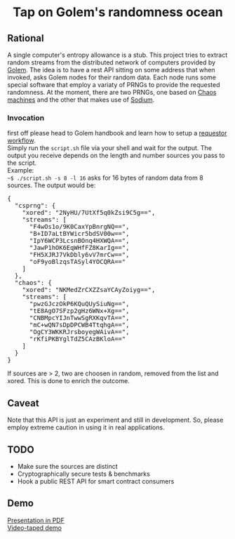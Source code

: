 
<h1 align="center">Tap on Golem's randomness ocean</h1>

## Rational
A single computer's entropy allowance is a stub. This project tries to extract random streams from the distributed network of computers provided by [Golem](https://golem.network). The idea is to have a rest API sitting on some address that when invoked, asks Golem nodes for their random data. Each node runs some special software that employ a variaty of PRNGs to provide the requested randomness. At the moment, there are two PRNGs, one based on [Chaos machines](https://github.com/maciejczyzewski/libchaos) and the other that makes use of [Sodium](https://libsodium.org/).  

### Invocation
first off please head to Golem handbook and learn how to setup a [requestor workflow](https://handbook.golem.network/requestor-tutorials/flash-tutorial-of-requestor-development).  
Simply run the `script.sh` file via your shell and wait for the output. The output you receive depends on the length and number sources you pass to the script.  
Example:  
`~$ ./script.sh -s 8 -l 16` asks for 16 bytes of random data from 8 sources.
The output would be:  
<pre>
{
  "csprng": {
    "xored": "2NyHU/7UtXf5q0kZsi9C5g==",
    "streams": [
      "F4wOs1o/9K0CaxYpBnrgNQ==",
      "B+ID7aLtBYWicr5bdSV00w==",
      "IpY6WCP3LcsnBOnq4HXWQA==",
      "JawP1hOK6EqWHfFZ8KarIg==",
      "FH5XJRJ7VkDbly6vV7mrCw==",
      "oF9yoBlzqsTASyl4YOCQRA=="
    ]
  },
  "chaos": {
    "xored": "NKMedZrCXZZsaYCAyZoiyg==",
    "streams": [
      "pwzGJczOkP6KQuQUySiuNg==",
      "tE8AgO7SFzp2gHz6WNx+Xg==",
      "CNBMpcYIJnTwwSgRXKqvTA==",
      "mC+wQN7sDpDPCWB4TtqhgA==",
      "OgCY3WKKRJrsboyegWAivA==",
      "rKfiPKBYglTdZ5CAzBKloA=="
    ]
  }
}
</pre>
If sources are > 2, two are choosen in random, removed from the list and xored. This is done to enrich the outcome. 

## Caveat
Note that this API is just an experiment and still in development. So, please employ extreme caution in using it in real applications.

## TODO
- Make sure the sources are distinct
- Cryptographically secure tests & benchmarks
- Hook a public REST API for smart contract consumers

## Demo
[Presentation in PDF](https://siasky.net/BACpmQBkTw5Ut1wuWFa6r3xQZcQMGlf26LhE2PmpkviVAQ)  
[Video-taped demo](https://youtu.be/Em1Z0dweJ98)